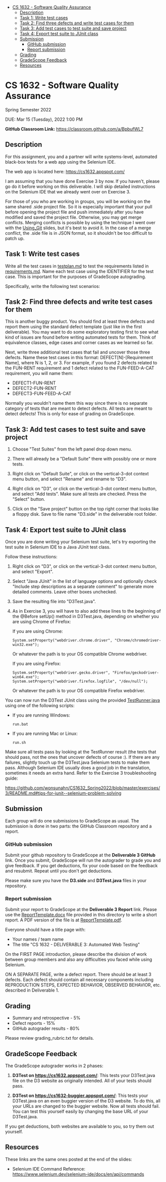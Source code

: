 - [CS 1632 - Software Quality Assurance](#cs-1632---software-quality-assurance)
  * [Description](#description)
  * [Task 1: Write test cases](#task-1-write-test-cases)
  * [Task 2: Find three defects and write test cases for them](#task-2-find-three-defects-and-write-test-cases-for-them)
  * [Task 3: Add test cases to test suite and save project](#task-3-add-test-cases-to-test-suite-and-save-project)
  * [Task 4: Export test suite to JUnit class](#task-4-export-test-suite-to-junit-class)
  * [Submission](#submission)
    + [GitHub submission](#github-submission)
    + [Report submission](#report-submission)
  * [Grading](#grading)
  * [GradeScope Feedback](#gradescope-feedback)
  * [Resources](#resources)

# CS 1632 - Software Quality Assurance
Spring Semester 2022

DUE: Mar 15 (Tuesday), 2022 1:00 PM

**GitHub Classroom Link:** https://classroom.github.com/a/BpbufWL7

## Description

For this assignment, you and a partner will write systems-level, automated
black-box tests for a web app using the Selenium IDE. 

The web app is located here: https://cs1632.appspot.com/

I am assuming that you have done Exercise 3 by now.  If you haven't, please go
do it before working on this deliverable.  I will skip detailed instructions on
the Selenium IDE that we already went over on Exercise 3.

For those of you who are working in groups, you will be working on the same
shared .side project file. So it is especially important that your pull before
opening the project file and push immediately after you have modified and saved
the project file. Otherwise, you may get merge conflicts. Merging conflicts is
possible by using the technique I went over with the
[Using\_Git](https://github.com/wonsunahn/CS1632_Spring2022/blob/master/lectures/Using_Git.pdf)
slides, but it's best to avoid it.  In the case of a merge conflict, the .side
file is in JSON format, so it shouldn't be too difficult to patch up.

## Task 1: Write test cases

Write all the test cases in [testplan.md](testplan.md) to test the requirements
listed in [requirements.md](requirements.md).  Name each test case using the
IDENTIFIER for the test case.  This is important for the purposes of GradeScope
autograding.  

Specifically, write the following test scenarios:

## Task 2: Find three defects and write test cases for them

This is another buggy product.  You should find at least three defects and
report them using the standard defect template (just like in the first
deliverable).  You may want to do some exploratory testing first to see what
kind of issues are found before writing automated tests for them.  Think of
equivalence classes, edge cases and corner cases as we learned so far.

Next, write three additional test cases that fail and uncover those three
defects.  Name these test cases in this format: DEFECT[N]-[Requirement Name],
where N is 1, 2, or 3.  For example,  if you found 2 defects related to the
FUN-RENT requirement and 1 defect related to the FUN-FEED-A-CAT requirement, you
will name them:

* DEFECT1-FUN-RENT
* DEFECT2-FUN-RENT
* DEFECT3-FUN-FEED-A-CAT

Normally you wouldn't name them this way since there is no separate category of
tests that are meant to detect defects.  All tests are meant to detect defects!
This is only for ease of grading on GradeScope.

## Task 3: Add test cases to test suite and save project

1. Choose "Test Suites" from the left panel drop down menu.

1. There will already be a "Default Suite" there with possibly one or more tests.

1. Right click on "Default Suite", or click on the vertical-3-dot context menu button, and select "Rename" and rename to "D3".

1. Right click on "D3", or click on the vertical-3-dot context menu button, and
   select "Add tests".  Make sure all tests are checked.  Press the "Select"
button.

1. Click on the "Save project" button on the top right corner that looks like a
   floppy disk.  Save to file name "D3.side" in the deliverable root folder.

## Task 4: Export test suite to JUnit class

Once you are done writing your Selenium test suite, let's try exporting the test
suite in Selenium IDE to a Java JUnit test class.  

Follow these instructions:

1. Right click on "D3", or click on the vertical-3-dot context menu
   button, and select "Export".

1. Select "Java JUnit" in the list of language options and optionally check
   "Include step descriptions as a separate comment" to generate more detailed
comments.  Leave other boxes unchecked.

1. Save the resulting file into "D3Test.java".

1. As in Exercise 3, you will have to also add these lines to the beginning of the @Before
setUp() method in D3Test.java, depending on whether you are using Chrome of Firefox:

   If you are using Chrome:
   ```
   System.setProperty("webdriver.chrome.driver", "Chrome/chromedriver-win32.exe");
   ```
   Or whatever the path is to your OS compatible Chrome webdriver.  

   If you are using Firefox:
   ```
   System.setProperty("webdriver.gecko.driver", "Firefox/geckodriver-win64.exe");
   System.setProperty("webdriver.firefox.logfile", "/dev/null");
   ```
   Or whatever the path is to your OS compatible Firefox webdriver.  


You can now run the D3Test JUnit class using the provided
[TestRunner.java](TestRunner.java) using one of the following scripts:

* If you are running Windows:
   ```
   run.bat
   ```

* If you are running Mac or Linux:
   ```
   run.sh
   ```

Make sure all tests pass by looking at the TestRunner result (the tests that
should pass, not the ones that uncover defects of course :).  If there are any
failures, slightly touch up the D3Test.java Selenium tests to make them pass.
Although Selenium IDE usually does a good job in the translation, sometimes it
needs an extra hand.  Refer to the Exercise 3 troubleshooting guide:

https://github.com/wonsunahn/CS1632_Spring2022/blob/master/exercises/3/README.md#tips-for-junit--selenium-problem-solving

## Submission

Each group will do one submissions to GradeScope as usual.  The submission is
done in two parts: the GitHub Classroom repository and a report.

### GitHub submission

Submit your github repository to GradeScope at the **Deliverable 3 GitHub**
link.  Once you submit, GradeScope will run the autograder to grade you and
give feedback.  If you get deductions, fix your code based on the feedback and
resubmit.  Repeat until you don't get deductions.

Please make sure you have the **D3.side** and **D3Test.java** files in your
repository.

### Report submission

Submit your report to GradeScope at the **Deliverable 3 Report** link.  Please
use the [ReportTemplate.docx](ReportTemplate.docx) file provided in this
directory to write a short report.  A PDF version of the file is at
[ReportTemplate.pdf](ReportTemplate.pdf).

Everyone should have a title page with:
* Your names / team name
* The title "CS 1632 - DELIVERABLE 3: Automated Web Testing"

On the FIRST PAGE introduction, please describe the division of work between
group members and also any difficulties you faced while using Selenium.

ON A SEPARATE PAGE, write a defect report.  There should be at least 3 defects.
Each defect should contain all necessary components including REPRODUCTION
STEPS, EXPECTED BEHAVIOR, OBSERVED BEHAVIOR, etc. described in Deliverable 1.  

## Grading

* Summary and retrospective - 5% 
* Defect reports - 15%
* GitHub autograder results - 80%

Please review grading\_rubric.txt for details.

## GradeScope Feedback

The GradeScope autograder works in 2 phases:

1. **D3Test on https://cs1632.appspot.com/**: This tests your D3Test.java file
   on the D3 website as originally intended.  All of your tests should pass.

1. **D3Test on https://cs1632-buggier.appspot.com/**: This tests your
   D3Test.java on an even buggier version of the D3 website.  To do this, all your URLs are changed to the buggier website.  Now all tests should fail.  You can test this yourself easily by changing the base URL of your D3Test.java.

If you get deductions, both websites are available to you, so try them out
yourself.

## Resources

These links are the same ones posted at the end of the slides:

* Selenium IDE Command Reference:  
https://www.selenium.dev/selenium-ide/docs/en/api/commands
